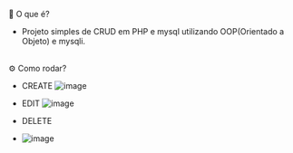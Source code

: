 📌 O que é?
</br>
- Projeto simples de CRUD em PHP e mysql utilizando OOP(Orientado a Objeto) e mysqli.
</br>
⚙️ Como rodar?

- CREATE
![image](https://github.com/LmarDark/crud_php_mysql/assets/105503258/569e59d6-4f51-4472-8786-8c7581103c61)


- EDIT
![image](https://github.com/LmarDark/crud_php_mysql/assets/105503258/8ecbe28d-9877-4ece-97dd-401b226ea05e)


- DELETE
- ![image](https://github.com/LmarDark/crud_php_mysql/assets/105503258/66d16390-050f-45d8-b830-1cc5ac5f0760)
